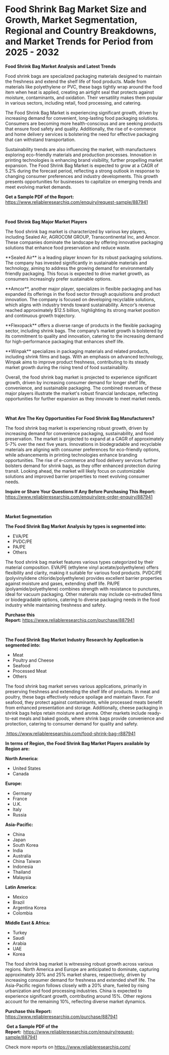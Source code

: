 <p><h1>Food Shrink Bag Market Size and Growth, Market Segmentation, Regional and Country Breakdowns, and Market Trends for Period from 2025 -  2032</h1></p><p><strong>Food Shrink Bag Market Analysis and Latest Trends</strong></p>
<p><p>Food shrink bags are specialized packaging materials designed to maintain the freshness and extend the shelf life of food products. Made from materials like polyethylene or PVC, these bags tightly wrap around the food item when heat is applied, creating an airtight seal that protects against moisture, contaminants, and oxidation. Their versatility makes them popular in various sectors, including retail, food processing, and catering.</p><p>The Food Shrink Bag Market is experiencing significant growth, driven by increasing demand for convenient, long-lasting food packaging solutions. Consumers are becoming more health-conscious and are seeking products that ensure food safety and quality. Additionally, the rise of e-commerce and home delivery services is bolstering the need for effective packaging that can withstand transportation.</p><p>Sustainability trends are also influencing the market, with manufacturers exploring eco-friendly materials and production processes. Innovation in printing technologies is enhancing brand visibility, further propelling market expansion. The Food Shrink Bag Market is expected to grow at a CAGR of 5.2% during the forecast period, reflecting a strong outlook in response to changing consumer preferences and industry developments. This growth presents opportunities for businesses to capitalize on emerging trends and meet evolving market demands.</p></p>
<p><strong>Get a Sample PDF of the Report:&nbsp;</strong> <a href="https://www.reliableresearchiq.com/enquiry/request-sample/887941?utm_campaign=2443&utm_medium=2&utm_source=Github&utm_content=ia&utm_term=08032025&utm_id=food-shrink-bag">https://www.reliableresearchiq.com/enquiry/request-sample/887941</a></p>
<p>&nbsp;</p>
<p><strong>Food Shrink Bag Major Market Players</strong></p>
<p><p>The food shrink bag market is characterized by various key players, including Sealed Air, AGROCOM GROUP, Transcontinental Inc, and Amcor. These companies dominate the landscape by offering innovative packaging solutions that enhance food preservation and reduce waste.</p><p>**Sealed Air** is a leading player known for its robust packaging solutions. The company has invested significantly in sustainable materials and technology, aiming to address the growing demand for environmentally friendly packaging. This focus is expected to drive market growth, as consumers increasingly prefer sustainable options.</p><p>**Amcor**, another major player, specializes in flexible packaging and has expanded its offerings in the food sector through acquisitions and product innovation. The company is focused on developing recyclable solutions, which aligns with industry trends toward sustainability. Amcor’s revenue reached approximately $12.5 billion, highlighting its strong market position and continuous growth trajectory.</p><p>**Flexopack** offers a diverse range of products in the flexible packaging sector, including shrink bags. The company’s market growth is bolstered by its commitment to quality and innovation, catering to the increasing demand for high-performance packaging that enhances shelf life.</p><p>**Winpak** specializes in packaging materials and related products, including shrink films and bags. With an emphasis on advanced technology, Winpak aims to improve product freshness, contributing to its steady market growth during the rising trend of food sustainability.</p><p>Overall, the food shrink bag market is projected to experience significant growth, driven by increasing consumer demand for longer shelf life, convenience, and sustainable packaging. The combined revenues of these major players illustrate the market's robust financial landscape, reflecting opportunities for further expansion as they innovate to meet market needs.</p></p>
<p>&nbsp;</p>
<p><strong>What Are The Key Opportunities For Food Shrink Bag Manufacturers?</strong></p>
<p><p>The food shrink bag market is experiencing robust growth, driven by increasing demand for convenience packaging, sustainability, and food preservation. The market is projected to expand at a CAGR of approximately 5-7% over the next five years. Innovations in biodegradable and recyclable materials are aligning with consumer preferences for eco-friendly options, while advancements in printing technologies enhance branding opportunities. The rise of e-commerce and food delivery services further bolsters demand for shrink bags, as they offer enhanced protection during transit. Looking ahead, the market will likely focus on customizable solutions and improved barrier properties to meet evolving consumer needs.</p></p>
<p><strong>Inquire or Share Your Questions If Any Before Purchasing This Report:</strong> <a href="https://www.reliableresearchiq.com/enquiry/pre-order-enquiry/887941?utm_campaign=2443&utm_medium=2&utm_source=Github&utm_content=ia&utm_term=08032025&utm_id=food-shrink-bag">https://www.reliableresearchiq.com/enquiry/pre-order-enquiry/887941</a></p>
<p>&nbsp;</p>
<p><strong>Market Segmentation</strong></p>
<p><strong>The Food Shrink Bag Market Analysis by types is segmented into:</strong></p>
<p><ul><li>EVA/PE</li><li>PVDC/PE</li><li>PA/PE</li><li>Others</li></ul></p>
<p><p>The food shrink bag market features various types categorized by their material composition. EVA/PE (ethylene vinyl acetate/polyethylene) offers flexibility and clarity, making it suitable for various food products. PVDC/PE (polyvinylidene chloride/polyethylene) provides excellent barrier properties against moisture and gases, extending shelf life. PA/PE (polyamide/polyethylene) combines strength with resistance to punctures, ideal for vacuum packaging. Other materials may include co-extruded films or biodegradable options, catering to diverse packaging needs in the food industry while maintaining freshness and safety.</p></p>
<p><strong>Purchase this Report:&nbsp;</strong><a href="https://www.reliableresearchiq.com/purchase/887941?utm_campaign=2443&utm_medium=2&utm_source=Github&utm_content=ia&utm_term=08032025&utm_id=food-shrink-bag">https://www.reliableresearchiq.com/purchase/887941</a></p>
<p>&nbsp;</p>
<p><strong>The Food Shrink Bag Market Industry Research by Application is segmented into:</strong></p>
<p><ul><li>Meat</li><li>Poultry and Cheese</li><li>Seafood</li><li>Processed Meat</li><li>Others</li></ul></p>
<p><p>The food shrink bag market serves various applications, primarily in preserving freshness and extending the shelf life of products. In meat and poultry, these bags effectively reduce spoilage and maintain flavor. For seafood, they protect against contaminants, while processed meats benefit from enhanced presentation and storage. Additionally, cheese packaging in shrink bags helps retain moisture and aroma. Other markets include ready-to-eat meals and baked goods, where shrink bags provide convenience and protection, catering to consumer demand for quality and safety.</p></p>
<p><a href="https://www.reliableresearchiq.com/food-shrink-bag-r887941?utm_campaign=2443&utm_medium=2&utm_source=Github&utm_content=ia&utm_term=08032025&utm_id=food-shrink-bag">&nbsp;https://www.reliableresearchiq.com/food-shrink-bag-r887941</a></p>
<p><strong>In terms of Region, the Food Shrink Bag Market Players available by Region are:</strong></p>
<p>
    <p> <strong> North America: </strong>
        <ul>
            <li>United States</li>
            <li>Canada</li>
        </ul>
        </p> 
    <p> <strong> Europe: </strong>
        <ul>
            <li>Germany</li>
            <li>France</li>
            <li>U.K.</li>
            <li>Italy</li>
            <li>Russia</li>
        </ul>
        </p> 
    <p> <strong> Asia-Pacific: </strong>
        <ul>
            <li>China</li>
            <li>Japan</li>
            <li>South Korea</li>
            <li>India</li>
            <li>Australia</li>
            <li>China Taiwan</li>
            <li>Indonesia</li>
            <li>Thailand</li>
            <li>Malaysia</li>
        </ul>
        </p> 
    <p> <strong> Latin America: </strong>
        <ul>
            <li>Mexico</li>
            <li>Brazil</li>
            <li>Argentina Korea</li>
            <li>Colombia</li>
        </ul>
        </p> 
    <p> <strong> Middle East & Africa: </strong>
        <ul>
            <li>Turkey</li>
            <li>Saudi</li>
            <li>Arabia</li>
            <li>UAE</li>
            <li>Korea</li>
        </ul>
    </p>
    </p>
<p><p>The food shrink bag market is witnessing robust growth across various regions. North America and Europe are anticipated to dominate, capturing approximately 30% and 25% market shares, respectively, driven by increasing consumer demand for freshness and extended shelf life. The Asia-Pacific region follows closely with a 20% share, fueled by rising urbanization and food processing industries. China is expected to experience significant growth, contributing around 15%. Other regions account for the remaining 10%, reflecting diverse market dynamics.</p></p>
<p><strong>Purchase this Report: </strong><a href="https://www.reliableresearchiq.com/purchase/887941?utm_campaign=2443&utm_medium=2&utm_source=Github&utm_content=ia&utm_term=08032025&utm_id=food-shrink-bag">https://www.reliableresearchiq.com/purchase/887941</a></p>
<p>&nbsp;<strong>Get a Sample PDF of the Report:&nbsp;&nbsp;</strong><a href="https://www.reliableresearchiq.com/enquiry/request-sample/887941?utm_campaign=2443&utm_medium=2&utm_source=Github&utm_content=ia&utm_term=08032025&utm_id=food-shrink-bag">https://www.reliableresearchiq.com/enquiry/request-sample/887941</a></p>
<p><strong></strong></p>
<p>Check more reports on <a href="https://www.reliableresearchiq.com/?utm_campaign=2443&utm_medium=2&utm_source=Github&utm_content=ia&utm_term=08032025&utm_id=food-shrink-bag">https://www.reliableresearchiq.com/</a></p>